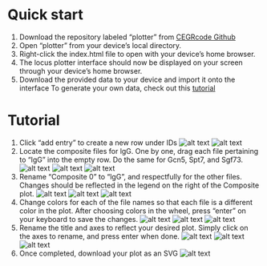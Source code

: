 # Quick start
1. Download the repository labeled “plotter” from [CEGRcode Github](https://github.com/CEGRcode)
2. Open “plotter” from your device’s local directory.
3. Right-click the index.html file to open with your device’s home browser.
4. The locus plotter interface should now be displayed on your screen through your device’s home browser.
5. Download the provided data to your device and import it onto the interface
To generate your own data, check out this [tutorial](https://github.com/CEGRcode/scriptmanager-docs/blob/main/docs/Tutorials/chipexo-tutorial.md)

# Tutorial
1. Click “add entry” to create a new row under IDs
![alt text](image1.png)
![alt text](image2.png)
2. Locate the composite files for lgG. One by one, drag each file pertaining to “lgG” into the empty row. Do the same for Gcn5, Spt7, and Sgf73.
![alt text](image3.png)
![alt text](image4.png)
![alt text](image5.png)
3. Rename “Composite 0” to “lgG”, and respectfully for the other files. Changes should be reflected in the legend on the right of the Composite plot.
![alt text](image6.png)
![alt text](image7.png)
![alt text](image8.png)
4. Change colors for each of the file names so that each file is a different color in the plot. After choosing colors in the wheel, press “enter” on your keyboard to save the changes.
![alt text](image9.png)
![alt text](image10.png)
![alt text](image11.png)
6. Rename the title and axes to reflect your desired plot. Simply click on the axes to rename, and press enter when done.
![alt text](image12.png)
![alt text](image13.png)
![alt text](image14.png)
8. Once completed, download your plot as an SVG
![alt text](image15.png)
